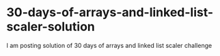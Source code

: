# 30-days-of-arrays-and-linked-list-scaler-solution
I am posting solution of 30 days of arrays and linked list scaler challenge
